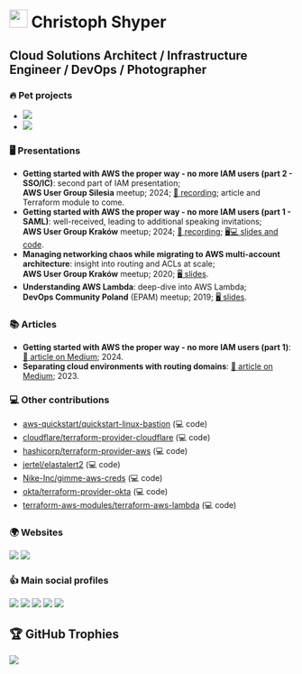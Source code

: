 # <img height="32" src="https://avatars2.githubusercontent.com/u/45788587?s=400&u=54db79435fc701f17d323c724eb39cc315e04c79&v=4"> Christoph Shyper

<!--
**ChristophShyper/ChristophShyper** is a ✨ _special_ ✨ repository because its `README.md` (this file) appears on your GitHub profile.

Here are some ideas to get you started:

- 🔭 I’m currently working on ...
- 🌱 I’m currently learning ...
- 👯 I’m looking to collaborate on ...
- 🤔 I’m looking for help with ...
- 💬 Ask me about ...
- 📫 How to reach me: ...
- 😄 Pronouns: ...
- ⚡ Fun fact: ...
-->


## Cloud Solutions Architect / Infrastructure Engineer / DevOps / Photographer

[Disabled now]: <> ([![ChristophShyper's GitHub stats]&#40;https://github-readme-stats.vercel.app/api?username=ChristophShyper&count_private=true&show_icons=true&theme=algolia&#41;]&#40;https://github.com/anuraghazra/github-readme-stats&#41;)


### 🔥 Pet projects
* <a href="https://github.com/devops-infra/" target="_blank"><img src="https://img.shields.io/badge/github-devops--infra-brightgreen?style=for-the-badge&logo=github" /></a>
* <a href="https://hub.docker.com/u/devopsinfra" target="_blank"><img src="https://img.shields.io/badge/docker-devopsinfra-brightgreen?style=for-the-badge&logo=docker" /></a>


### 🖥️ Presentations
* **Getting started with AWS the proper way - no more IAM users (part 2 - SSO/IC)**: second part of IAM presentation; 
<br>**AWS User Group Silesia** meetup; 2024; <a href="https://www.youtube.com/watch?v=C2729nhbzp8" target="_blank">🎥 recording</a>; article and Terraform module to come.
* **Getting started with AWS the proper way - no more IAM users (part 1 - SAML)**: well-received, leading to additional speaking invitations;
<br>**AWS User Group Kraków** meetup; 2024; <a href="https://youtu.be/-1lWLP7Hb3A?t=1411" target="_blank"> 🎥 recording</a>; <a href="https://github.com/ChristophShyper/presentation-okta-saml-aws" target="_blank">🖥️💻 slides and code</a>.
* **Managing networking chaos while migrating to AWS multi-account architecture**: insight into routing and ACLs at scale;
<br>**AWS User Group Kraków** meetup; 2020; <a href="https://github.com/ChristophShyper/presentation-routing" target="_blank">🖥️ slides</a>.
* **Understanding AWS Lambda**: deep-dive into AWS Lambda;
<br>**DevOps Community Poland** (EPAM) meetup; 2019; <a href="https://github.com/ChristophShyper/presentation-lambda" target="_blank">🖥️ slides</a>.


### 📚 Articles
* **Getting started with AWS the proper way - no more IAM users (part 1)**: <a href="https://medium.com/brainly/getting-started-with-aws-the-proper-way-no-more-iam-users-32e94f1d52b6" target="_blank">📰 article on Medium</a>; 2024.
* **Separating cloud environments with routing domains**: <a href="https://medium.com/brainly/separating-cloud-environments-with-routing-domains-bd3287ee6ebe" target="_blank">📰 article on Medium</a>; 2023.


### 💻 Other contributions
* <a href="https://github.com/aws-quickstart/quickstart-linux-bastion" target="_blank">aws-quickstart/quickstart-linux-bastion</a> (💻 code)
* <a href="https://github.com/cloudflare/terraform-provider-cloudflare" target="_blank">cloudflare/terraform-provider-cloudflare</a> (💻 code)
* <a href="https://github.com/hashicorp/terraform-provider-aws" target="_blank">hashicorp/terraform-provider-aws</a> (💻 code)
* <a href="https://github.com/jertel/elastalert2" target="_blank">jertel/elastalert2</a> (💻 code)
* <a href="https://github.com/Nike-Inc/gimme-aws-creds" target="_blank">Nike-Inc/gimme-aws-creds</a> (💻 code)
* <a href="https://github.com/okta/terraform-provider-okta" target="_blank">okta/terraform-provider-okta</a> (💻 code)
* <a href="https://github.com/terraform-aws-modules/terraform-aws-lambda" target="_blank">terraform-aws-modules/terraform-aws-lambda</a> (💻 code)


### 🌍 Websites
<a href="https://shyper.pro/" target="_blank"><img src="https://img.shields.io/badge/portfolio-it_professional-red?style=for-the-badge&logo=terraform" /></a>
<a href="https://photo.shyper.pro/" target="_blank"><img src="https://img.shields.io/badge/portfolio-photography-red?style=for-the-badge&logo=photobucket" /></a>


### 👍 Main social profiles
<a href="https://www.linkedin.com/in/krzysztof-szyper/" target="_blank"><img src="https://img.shields.io/badge/linkedin-krzysztof--szyper-blue?style=for-the-badge&logo=linkedin" /></a>
<a href="https://www.facebook.com/ChristophShyper/" target="_blank"><img src="https://img.shields.io/badge/facebook-ChristophShyper-blue?style=for-the-badge&logo=facebook" /></a>
<a href="https://www.instagram.com/christophshyper/" target="_blank"><img src="https://img.shields.io/badge/instagram-ChristophShyper-blue?style=for-the-badge&logo=instagram" /></a>
<a href="https://www.instagram.com/shyper.portraits/" target="_blank"><img src="https://img.shields.io/badge/instagram-shyper.portraits-blue?style=for-the-badge&logo=instagram" /></a>
<a href="https://www.instagram.com/shyper.aviation/" target="_blank"><img src="https://img.shields.io/badge/instagram-shyper.aviation-blue?style=for-the-badge&logo=instagram" /></a>

[//]: # (<a href="https://www.flickr.com/photos/151184530@N02/albums" target="_blank"><img src="https://img.shields.io/badge/flickr-ChristophShyper-blue?style=for-the-badge&logo=flickr" /></a>)
[//]: # (<a href="https://twitter.com/ChristophShyper/" target="_blank"><img src="https://img.shields.io/badge/twitter-ChristophShyper-blue?style=for-the-badge&logo=twitter" /></a>)

## 🏆 GitHub Trophies
![](https://github-profile-trophy.vercel.app/?username=christophshyper&theme=radical&no-frame=false&no-bg=true&margin-w=4)

<!--
* <a href="https://github.com/cloudflare/jertel/elastalert2" target="_blank">jertel/elastalert2</a> (💻 code)

* <a href="https://github.com/cloudflare/terraform-provider-cloudflare" target="_blank">cloudflare/terraform-provider-cloudflare</a> (🚧 issues)
* <a href="https://github.com/cloudflare/coopergillan/terraform-provider-redshift" target="_blank">coopergillan/terraform-provider-redshift</a> (🚧 issues)
* <a href="https://github.com/gruntwork-io/terragrunt" target="_blank">gruntwork-io/terragrunt</a> (🚧 issues)
* <a href="https://github.com/hashicorp/terraform" target="_blank">hashicorp/terraform</a> (🚧 issues)
* <a href="https://github.com/integrations/terraform-provider-github" target="_blank">integrations/terraform-provider-github</a> (🚧 issues)
* <a href="https://github.com/minamijoyo/hcledit" target="_blank">minamijoyo/hcledit</a> (🚧 issues)
-->

<!--
https://docs.github.com/en/graphql/overview/explorer
{
  viewer {
    repositoriesContributedTo(first: 100, contributionTypes: [COMMIT, ISSUE, PULL_REQUEST, REPOSITORY]) {
      totalCount
      nodes {
        nameWithOwner
      }
      pageInfo {
        endCursor
        hasNextPage
      }
    }
  }
}
-->
